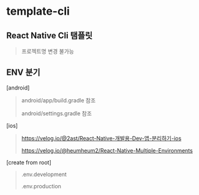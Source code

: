 # template-cli

## React Native Cli 탬플릿
> 프로젝트명 변경 불가능




## ENV 분기

[android]
> android/app/build.gradle 참조
> 
> android/settings.gradle 참조

[ios]
> https://velog.io/@2ast/React-Native-개발용-Dev-앱-분리하기-ios
> 
> https://velog.io/@heumheum2/React-Native-Multiple-Environments

[create from root]
> .env.development
> 
> .env.production

